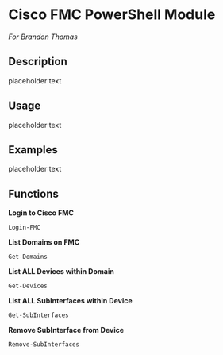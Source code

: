# Cisco FMC PowerShell Module

*For Brandon Thomas*

## Description

placeholder text

## Usage

placeholder text

## Examples

placeholder text

## Functions

**Login to Cisco FMC**

`Login-FMC`

**List Domains on FMC**

`Get-Domains`

**List ALL Devices within Domain**

`Get-Devices`

**List ALL SubInterfaces within Device**

`Get-SubInterfaces`

**Remove SubInterface from Device**

`Remove-SubInterfaces`
